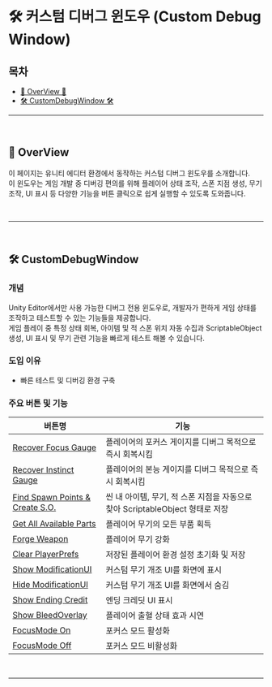 # 🛠️ 커스텀 디버그 윈도우 (Custom Debug Window)

## 목차

- [🌙 OverView 🌙](#overview)
- [🛠️ CustomDebugWindow 🛠️](#CustomDebugWindow)

---

<br>

<a name="overview"></a>
## 🌙 OverView

이 페이지는 유니티 에디터 환경에서 동작하는 커스텀 디버그 윈도우를 소개합니다.  
이 윈도우는 게임 개발 중 디버깅 편의를 위해 플레이어 상태 조작, 스폰 지점 생성, 무기 조작, UI 표시 등 다양한 기능을 버튼 클릭으로 쉽게 실행할 수 있도록 도와줍니다.

<br>

---


<br>

<a name="CustomDebugWindow"></a>
## 🛠️ CustomDebugWindow

### 개념
Unity Editor에서만 사용 가능한 디버그 전용 윈도우로, 개발자가 편하게 게임 상태를 조작하고 테스트할 수 있는 기능들을 제공합니다.  
게임 플레이 중 특정 상태 회복, 아이템 및 적 스폰 위치 자동 수집과 ScriptableObject 생성, UI 표시 및 무기 관련 기능을 빠르게 테스트 해볼 수 있습니다.

### 도입 이유
- 빠른 테스트 및 디버깅 환경 구축


### 주요 버튼 및 기능

| 버튼명                                                                                                                              | 기능                                                  |
|----------------------------------------------------------------------------------------------------------------------------------|-----------------------------------------------------|
| [Recover Focus Gauge](https://github.com/Neronem/TheLastOne_Public/blob/main/Scripts/Debug/CustomDebugWindow.cs#L36)             | 플레이어의 포커스 게이지를 디버그 목적으로 즉시 회복시킴                     |
| [Recover Instinct Gauge](https://github.com/Neronem/TheLastOne_Public/blob/main/Scripts/Debug/CustomDebugWindow.cs#L43)          | 플레이어의 본능 게이지를 디버그 목적으로 즉시 회복시킴                      |
| [Find Spawn Points & Create S.O.](https://github.com/Neronem/TheLastOne_Public/blob/main/Scripts/Debug/CustomDebugWindow.cs#L50) | 씬 내 아이템, 무기, 적 스폰 지점을 자동으로 찾아 ScriptableObject 형태로 저장 |
| [Get All Available Parts](https://github.com/Neronem/TheLastOne_Public/blob/main/Scripts/Debug/CustomDebugWindow.cs#L122)        | 플레이어 무기의 모든 부품 획득                                   |
| [Forge Weapon](https://github.com/Neronem/TheLastOne_Public/blob/main/Scripts/Debug/CustomDebugWindow.cs#L130)                   | 플레이어 무기 강화                                          |
| [Clear PlayerPrefs](https://github.com/Neronem/TheLastOne_Public/blob/main/Scripts/Debug/CustomDebugWindow.cs#L138)              | 저장된 플레이어 환경 설정 초기화 및 저장                             |
| [Show ModificationUI](https://github.com/Neronem/TheLastOne_Public/blob/main/Scripts/Debug/CustomDebugWindow.cs#L145)            | 커스텀 무기 개조 UI를 화면에 표시                                |
| [Hide ModificationUI](https://github.com/Neronem/TheLastOne_Public/blob/main/Scripts/Debug/CustomDebugWindow.cs#L151)            | 커스텀 무기 개조 UI를 화면에서 숨김                               |
| [Show Ending Credit](https://github.com/Neronem/TheLastOne_Public/blob/main/Scripts/Debug/CustomDebugWindow.cs#L157)             | 엔딩 크레딧 UI 표시                                        |
| [Show BleedOverlay](https://github.com/Neronem/TheLastOne_Public/blob/main/Scripts/Debug/CustomDebugWindow.cs#L162)              | 플레이어 출혈 상태 효과 시연                                    |
| [FocusMode On](https://github.com/Neronem/TheLastOne_Public/blob/main/Scripts/Debug/CustomDebugWindow.cs#L167)                   | 포커스 모드 활성화                                 |
| [FocusMode Off](https://github.com/Neronem/TheLastOne_Public/blob/main/Scripts/Debug/CustomDebugWindow.cs#L173)                  | 포커스 모드 비활성화                                |

<br>

---
